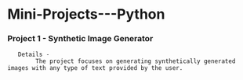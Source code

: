 # Mini-Projects---Python

### Project 1 - Synthetic Image Generator
       Details - 
            The project focuses on generating synthetically generated images with any type of text provided by the user.

